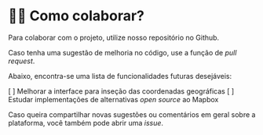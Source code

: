 # 🤝🏽 Como colaborar?

Para colaborar com o projeto, utilize nosso repositório no Github.

Caso tenha uma sugestão de melhoria no código, use a função de *pull request*.

Abaixo, encontra-se uma lista de funcionalidades futuras desejáveis:

[ ] Melhorar a interface para inseção das coordenadas geográficas
[ ] Estudar implementações de alternativas *open source* ao Mapbox

 Caso queira compartilhar novas sugestões ou comentários em geral sobre a plataforma, você também pode abrir uma *issue*.